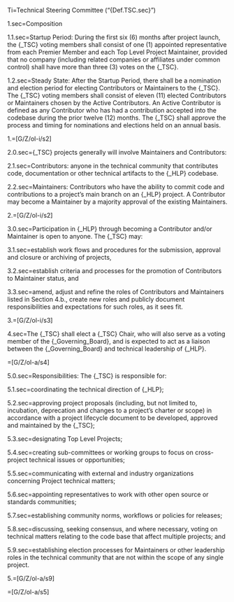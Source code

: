 Ti=Technical Steering Committee (“{Def.TSC.sec}”)

1.sec=Composition

1.1.sec=Startup Period: During the first six (6) months after project launch, the {_TSC} voting members shall consist of one (1) appointed representative from each Premier Member and each Top Level Project Maintainer, provided that no company (including related companies or affiliates under common control) shall have more than three (3) votes on the {_TSC}.

1.2.sec=Steady State: After the Startup Period, there shall be a nomination and election period for electing Contributors or Maintainers to the {_TSC}. The {_TSC} voting members shall consist of eleven (11) elected Contributors or Maintainers chosen by the Active Contributors. An Active Contributor is defined as any Contributor who has had a contribution accepted into the codebase during the prior twelve (12) months. The {_TSC} shall approve the process and timing for nominations and elections held on an annual basis.

1.=[G/Z/ol-i/s2]

2.0.sec={_TSC} projects generally will involve Maintainers and Contributors:

2.1.sec=Contributors: anyone in the technical community that contributes code, documentation or other technical artifacts to the {_HLP} codebase.

2.2.sec=Maintainers: Contributors who have the ability to commit code and contributions to a project’s main branch on an {_HLP} project. A Contributor may become a Maintainer by a majority approval of the existing Maintainers.

2.=[G/Z/ol-i/s2]

3.0.sec=Participation in {_HLP} through becoming a Contributor and/or Maintainer is open to anyone. The {_TSC} may:

3.1.sec=establish work flows and procedures for the submission, approval and closure or archiving of projects,

3.2.sec=establish criteria and processes for the promotion of Contributors to Maintainer status, and

3.3.sec=amend, adjust and refine the roles of Contributors and Maintainers listed in Section 4.b., create new roles and publicly document responsibilities and expectations for such roles, as it sees fit.

3.=[G/Z/ol-i/s3]

4.sec=The {_TSC} shall elect a {_TSC} Chair, who will also serve as a voting member of the {_Governing_Board}, and is expected to act as a liaison between the {_Governing_Board} and technical leadership of {_HLP}.

=[G/Z/ol-a/s4]

5.0.sec=Responsibilities: The {_TSC} is responsible for:

5.1.sec=coordinating the technical direction of {_HLP};

5.2.sec=approving project proposals (including, but not limited to, incubation, deprecation and changes to a project’s charter or scope) in accordance with a project lifecycle document to be developed, approved and maintained by the {_TSC};

5.3.sec=designating Top Level Projects;

5.4.sec=creating sub-committees or working groups to focus on cross-project technical issues or opportunities;

5.5.sec=communicating with external and industry organizations concerning Project technical matters;

5.6.sec=appointing representatives to work with other open source or standards communities;

5.7.sec=establishing community norms, workflows or policies for releases;

5.8.sec=discussing, seeking consensus, and where necessary, voting on technical matters relating to the code base that affect multiple projects; and

5.9.sec=establishing election processes for Maintainers or other leadership roles in the technical community that are not within the scope of any single project.

5.=[G/Z/ol-a/s9]

=[G/Z/ol-a/s5]
